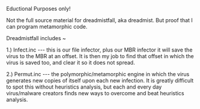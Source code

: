 
Eductional Purposes only!

Not the full source material for dreadmistfall, aka dreadmist.
But proof that I can program metamorphic code.


Dreadmistfall includes ~

1.) Infect.inc --- this is our file infector, plus our MBR infector it will save the virus to the MBR at an offset. It is then my job
  to find that offset in which the virus is saved too, and clear it so it does not spread. 

2.) Permut.inc --- the polymorphic/metamorphic engine in which the virus generates new copies of itself upon each new infection. 
  It is greatly difficult to spot this without heuristics analysis, but each and every day virus/malware creators finds new ways to 
  overcome and beat heuristics analysis.
